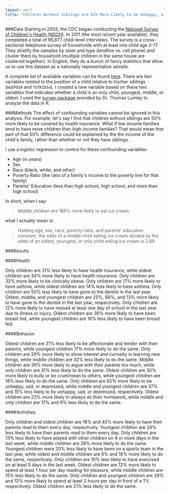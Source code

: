 ```yaml
---
layout: post
title: "Children Without Siblings are 62% More Likely to be Unhappy, Sad, or Depressed"
---
```


###Data
Starting in 2003, the CDC began conducting the [National Survey of Children's Health (NSCH)](http://www.cdc.gov/nchs/slaits/nsch.htm).  In 2011 (the most recent year available), they completed a total of 95,677 child-level interviews.  The survey is a cross-sectional telephone survey of households with at least one child age 0-17.  They stratify the samples by state and type (landline vs. cell phone) and cluster them by household (multiple children in the same house are clustered together).  In English, they do a bunch of fancy statistics that allow us to use this dataset as a nationally representative sample.

<!--break-->

A complete list of available variables can be found [here](ftp://ftp.cdc.gov/pub/Health_Statistics/NCHS/slaits/nsch_2011_2012/04_List_of_variables_and_frequency_counts/create_formatted_frequencies.pdf).  There are two variables related to the position of a child relative to his/her siblings (`AGEPOS4` and `TOTKIDS4`).  I created a new variable based on these two variables that indicates whether a child is an only child, youngest, middle, or oldest.  I used the [survey package](http://cran.r-project.org/web/packages/survey/index.html) provided by Dr. Thomas Lumley to analyze the data in R.

###Methods
The effect of confounding variables cannot be ignored in this analysis.  For example, let's say I find that children without siblings are 50% more likely to be covered by health insurance.  What if low income families tend to have more children than high income families?  That would mean that part of that 50% difference could be explained by the the income of the child's family, rather than whether or not they have siblings.

I use a logistic regression to control for these confounding variables:

* Age (in years)
* Sex
* Race (black, white, and other)
* Poverty Ratio (the ratio of a family's income to the poverty line for that family)
* Parents' Education (less than high school, high school, and more than high school)

In short, when I say:

>Middle children are 189% more likely to eat ice cream.

what I actually mean is:

>Holding age, sex, race, poverty ratio, and parents' education constant, the odds of a middle child eating ice cream divided by the odds of an oldest, youngest, or only child eating ice cream is 2.89.

###Results

####Health

Only children are 31% less likely to have health insurance, while oldest children are 34% more likely to have health insurance.  Only children are 32% more likely to be clinically obese.  Only children are 17% more likely to have asthma, while oldest children are 14% less likely to have asthma.  Only children are 50% less likely to have gone to the dentist in the last year. Oldest, middle, and youngest children are 25%, 68%, and 13% more likely to have gone to the dentist in the last year, respectively.  Only children are 12% more likely to have missed at least one day of school in the last year due to illness or injury.  Oldest children are 36% more likely to have been breast fed, while youngest children are 16% less likely to have been breast fed.

####Behavior

Oldest children are 21% less likely to be affectionate and tender with their parents, while youngest children 17% more likely to do the same.  Only children are 29% more likely to show interest and curiosity in learning new things, while middle children are 32% less likely to do the same.  Middle children are 39% more likely to argue with their parents too much, while only children are 31% less likely to do the same.  Oldest children are 30% more likely to bully or be cruel/mean to others, while youngest children are 18% less likely to do the same.  Only children are 62% more likely to be unhappy, sad, or depressed, while middle and youngest children are 37% and 15% less likely to by unhappy, sad, or depressed, respectively.  Oldest children are 23% more likely to always do their homework, while middle and only children are 17% and 9% less likely to do the same.

####Activities

Only children and oldest children are 18% and 45% more likely to have their parents read to them every day, respectively.  Youngest children are 24% less likely to have their parents read to them every day.  Only children are 13% less likely to have played with other children on 4 or more days in the last week, while middle children are 39% more likely to do the same.  Youngest children were 20% less likely to have been on a sports team in the last year, while oldest and middle children are 9% and 16% more likely to do the same, respectively.  Only children are 10% less likely to have exercised on at least 5 days in the last week.  Oldest children are 12% more likely to spend at least 1 hour per day reading for pleasure, while middle children are 15% less likely to do the same.  Only children and youngest children are 29% and 12% more likely to spend at least 2 hours per day in front of a TV, respectively. Oldest children are 21% less likely to do the same.  
